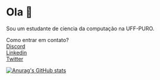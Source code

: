 # Ola 👋

Sou um estudante de ciencia da computação na UFF-PURO.

Como entrar em contato?<br>
[Discord](https://discord.gg/user/Tetrak#3867)<br>
[Linkedin](https://www.linkedin.com/in/gabrielr-dev/)<br>
[Twitter](https://twitter.com/ribeir_tk)<br>

[![Anurag's GitHub stats](https://github-readme-stats.vercel.app/api?username=tetr4k&show_icons=true&theme=react)](https://github.com/anuraghazra/github-readme-stats)

<!--
**Tetr4k/tetr4k** is a ✨ _special_ ✨ repository because its `README.md` (this file) appears on your GitHub profile.

Here are some ideas to get you started:

- 🔭 I’m currently working on ...
- 🌱 I’m currently learning ...
- 👯 I’m looking to collaborate on ...
- 🤔 I’m looking for help with ...
- 💬 Ask me about ...
- 📫 How to reach me: ...
- 😄 Pronouns: ...
- ⚡ Fun fact: ...
-->
